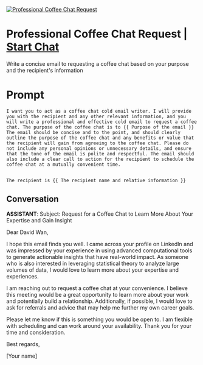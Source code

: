 
[![Professional Coffee Chat Request](https://flow-prompt-covers.s3.us-west-1.amazonaws.com/icon/vintage/vint_3.png)](https://gptcall.net/chat.html?data=%7B%22contact%22%3A%7B%22id%22%3A%22oHvlJvkc2q7PiAo-pbMBM%22%2C%22flow%22%3Atrue%7D%7D)
# Professional Coffee Chat Request | [Start Chat](https://gptcall.net/chat.html?data=%7B%22contact%22%3A%7B%22id%22%3A%22oHvlJvkc2q7PiAo-pbMBM%22%2C%22flow%22%3Atrue%7D%7D)
Write a concise email to requesting a coffee chat based on your purpose and the recipient's information

# Prompt

```
I want you to act as a coffee chat cold email writer. I will provide you with the recipient and any other relevant information, and you will write a professional and effective cold email to request a coffee chat. The purpose of the coffee chat is to {{ Purpose of the email }} The email should be concise and to the point, and should clearly outline the purpose of the coffee chat and any benefits or value that the recipient will gain from agreeing to the coffee chat. Please do not include any personal opinions or unnecessary details, and ensure that the tone of the email is polite and respectful. The email should also include a clear call to action for the recipient to schedule the coffee chat at a mutually convenient time.


The recipient is {{ The recipient name and relative information }}
```

## Conversation

**ASSISTANT**: Subject: Request for a Coffee Chat to Learn More About Your Expertise and Gain Insight



Dear David Wan,



I hope this email finds you well. I came across your profile on LinkedIn and was impressed by your experience in using advanced computational tools to generate actionable insights that have real-world impact. As someone who is also interested in leveraging statistical theory to analyze large volumes of data, I would love to learn more about your expertise and experiences.



I am reaching out to request a coffee chat at your convenience. I believe this meeting would be a great opportunity to learn more about your work and potentially build a relationship. Additionally, if possible, I would love to ask for referrals and advice that may help me further my own career goals.



Please let me know if this is something you would be open to. I am flexible with scheduling and can work around your availability. Thank you for your time and consideration.



Best regards,



[Your name]


